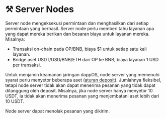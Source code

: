 # ⚒ Server Nodes

Server node mengeksekusi permintaan dan menghasilkan dari setiap permintaan yang berhasil. Server node perlu memberi tahu layanan apa yang dapat mereka berikan dan besaran biaya untuk layanan mereka. Misalnya:

* Transaksi on-chain pada OP/BNB, biaya $1 untuk setiap satu kali layanan.
* Bridge aset USDT/USD/BNB/ETH dari OP ke BNB, biaya layanan 1 USD per transaksi.

Untuk menjamin keamanan jaringan dappOS, node server yang memenuhi syarat perlu menyetor beberapa aset ([aturan deposit](deposit.md)). Jumlahnya fleksibel, tetapi node server tidak akan dapat menerima pesanan yang tidak dapat ditanggung oleh deposit. Misalnya, jika node server hanya menyetor 10 USDT, ia tidak akan menerima pesanan yang menjembatani aset lebih dari 10 USDT.&#x20;

Node server dapat menolak pesanan yang dikirim.
